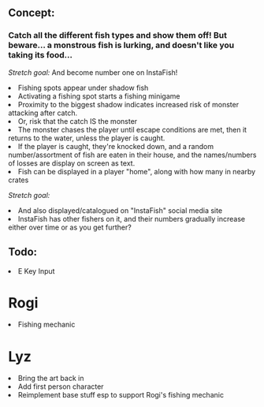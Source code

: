 ## Concept:
### Catch all the different fish types and show them off! But beware... a monstrous fish is lurking, and doesn't like you taking its food...
_Stretch goal:_ And become number one on InstaFish! 

<li>Fishing spots appear under shadow fish</li>
<li>Activating a fishing spot starts a fishing minigame</li>
<li>Proximity to the biggest shadow indicates increased risk of monster attacking after catch.</li>
<li>Or, risk that the catch IS the monster</li>
<li>The monster chases the player until escape conditions are met, then it returns to the water, unless the player is caught.</li>
<li>If the player is caught, they're knocked down, and a random number/assortment of fish are eaten in their house, and the names/numbers of losses are display on screen as text.
<li>Fish can be displayed in a player "home", along with how many in nearby crates</li>

_Stretch goal:_
<li>And also displayed/catalogued on "InstaFish" social media site</li>
<li>InstaFish has other fishers on it, and their numbers gradually increase either over time or as you get further?</li>

## Todo:

<li>E Key Input</li>

# Rogi
<li>Fishing mechanic</li>

# Lyz
<li>Bring the art back in</li>
<li>Add first person character</li>
<li>Reimplement base stuff esp to support Rogi's fishing mechanic</li>
